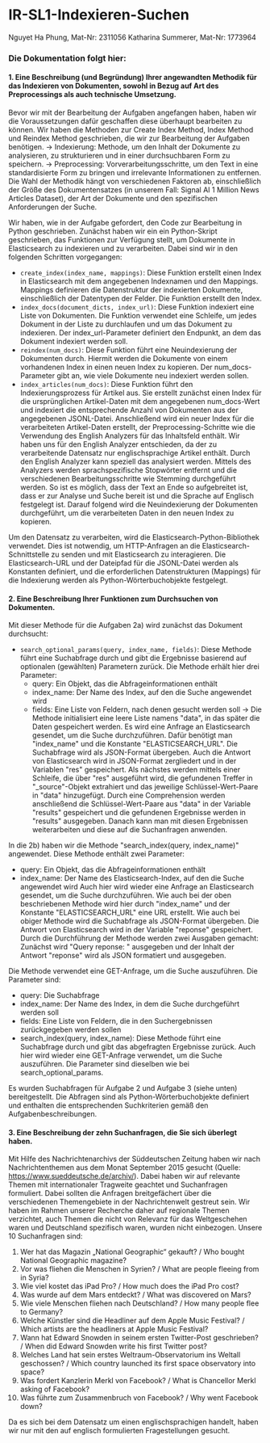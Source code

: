 # IR-SL1-Indexieren-Suchen

Nguyet Ha Phung,  Mat-Nr: 2311056
Katharina Summerer, Mat-Nr: 1773964

### Die Dokumentation folgt hier: 

#### 1. Eine Beschreibung (und Begründung) Ihrer angewandten Methodik für das Indexieren von Dokumenten, sowohl in Bezug auf Art des Preprocessings als auch technische Umsetzung.

Bevor wir mit der Bearbeitung der Aufgaben angefangen haben, haben wir die Voraussetzungen dafür geschaffen diese überhaupt bearbeiten zu können. Wir haben die Methoden zur Create Index Method, Index Method und Reindex Method geschrieben, die wir zur Bearbeitung der Aufgaben benötigen. 
-> Indexierung: Methode, um den Inhalt der Dokumente zu analysieren, zu strukturieren und in einer durchsuchbaren Form zu speichern. 
-> Preprocessing: Vorverarbeitungsschritte, um den Text in eine standardisierte Form zu bringen und irrelevante Informationen zu entfernen. 
Die Wahl der Methodik hängt von verschiedenen Faktoren ab, einschließlich der Größe des Dokumentensatzes (in unserem Fall: Signal AI 1 Million News Articles Dataset), der Art der Dokumente und den spezifischen Anforderungen der Suche. 

Wir haben, wie in der Aufgabe gefordert, den Code zur Bearbeitung in Python geschrieben. 
Zunächst haben wir ein ein Python-Skript geschrieben, das Funktionen zur Verfügung stellt, um Dokumente in Elasticsearch zu indexieren und zu verarbeiten. Dabei sind wir in den folgenden Schritten vorgegangen: 
- 	```create_index(index_name, mappings)```: Diese Funktion erstellt einen Index in Elasticsearch mit dem angegebenen Indexnamen und den Mappings. Mappings definieren die Datenstruktur der 	indexierten Dokumente, einschließlich der Datentypen der Felder. Die Funktion erstellt den Index.
-	```index_docs(document_dicts, index_url)```: Diese Funktion indexiert eine Liste von Dokumenten. Die Funktion verwendet eine Schleife, um jedes Dokument in der Liste zu durchlaufen und 	um das Dokument zu indexieren. Der index_url-Parameter definiert den Endpunkt, an dem das Dokument indexiert werden soll.
-	```reindex(num_docs)```: Diese Funktion führt eine Neuindexierung der Dokumenten durch. Hiermit werden die Dokumente von einem vorhandenen Index in einen neuen Index zu kopieren. Der 	num_docs-Parameter gibt an, wie viele Dokumente neu indexiert werden sollen.
-	```index_articles(num_docs)```: Diese Funktion führt den Indexierungsprozess für Artikel aus. Sie erstellt zunächst einen Index für die ursprünglichen Artikel-Daten mit dem angegebenen 	num_docs-Wert und indexiert die entsprechende Anzahl von Dokumenten aus der angegebenen JSONL-Datei. Anschließend wird ein neuer Index für die verarbeiteten Artikel-Daten erstellt, 	der Preprocessing-Schritte wie die Verwendung des English Analyzers für das Inhaltsfeld enthält. Wir haben uns für den English Analyzer entschieden, da der zu verarbeitende 	Datensatz nur englischsprachige Artikel enthält. Durch den English Analyzer kann speziell das analysiert werden. Mittels des Analyzers werden sprachspezifische Stopwörter entfernt 	und die verschiedenen Bearbeitungsschritte wie Stemming durchgeführt werden. So ist es möglich, dass der Text an Ende so aufgebreitet ist, dass er zur Analyse und Suche bereit ist 	und die Sprache auf Englisch festgelegt ist. Darauf folgend wird die Neuindexierung der Dokumenten durchgeführt, um die verarbeiteten Daten in den neuen Index zu kopieren.

Um den Datensatz zu verarbeiten, wird die Elasticsearch-Python-Bibliothek verwendet. Dies ist notwendig, um HTTP-Anfragen an die Elasticsearch-Schnittstelle zu senden und mit Elasticsearch zu interagieren. Die Elasticsearch-URL und der Dateipfad für die JSONL-Datei werden als Konstanten definiert, und die erforderlichen Datenstrukturen (Mappings) für die Indexierung werden als Python-Wörterbuchobjekte festgelegt.

#### 2. Eine Beschreibung Ihrer Funktionen zum Durchsuchen von Dokumenten.

Mit dieser Methode für die Aufgaben 2a) wird zunächst das Dokument durchsucht:
- ```search_optional_params(query, index_name, fields)```: Diese Methode führt eine Suchabfrage durch und gibt die Ergebnisse basierend auf optionalen (gewählten) Parametern zurück. 
Die Methode erhält hier drei Parameter:
    - query: Ein Objekt, das die Abfrageinformationen enthält
    - index_name: Der Name des Index, auf den die Suche angewendet wird
    - fields: Eine Liste von Feldern, nach denen gesucht werden soll
-> Die Methode initialisiert eine leere Liste namens "data", in das später die Daten gespeichert werden.
Es wird eine Anfrage an Elasticsearch gesendet, um die Suche durchzuführen. Dafür benötigt man "index_name" und die Konstante "ELASTICSEARCH_URL". Die Suchabfrage wird als JSON-Format übergeben. Auch die Antwort von Elasticsearch wird in JSON-Format zergliedert und in der Variablen "res" gespeichert. Als nächstes werden mittels einer Schleife, die über "res" ausgeführt wird, die gefundenen Treffer in "_source"-Objekt extrahiert und das jeweilige Schlüssel-Wert-Paare in "data" hinzugefügt. Durch eine Comprehension werden anschließend die Schlüssel-Wert-Paare aus "data" in der Variable "results" gespeichert und die gefundenen Ergebnisse werden in "results" ausgegeben. Danach kann man mit diesen Ergebnissen weiterarbeiten und diese auf die Suchanfragen anwenden.

In die 2b) haben wir die Methode "search_index(query, index_name)" angewendet. Diese Methode enthält zwei Parameter: 
-	query: Ein Objekt, das die Abfrageinformationen enthält
-	index_name: Der Name des Elasticsearch-Index, auf den die Suche angewendet wird
Auch hier wird wieder eine Anfrage an Elasticsearch gesendet, um die Suche durchzuführen. Wie auch bei der oben beschriebenen Methode wird hier durch "index_name" und der Konstante "ELASTICSEARCH_URL" eine URL erstellt. Wie auch bei obiger Methode wird die Suchabfrage als JSON-Format übergeben. Die Antwort von Elasticsearch wird in der Variable "reponse" gespeichert. Durch die Durchführung der Methode werden zwei Ausgaben gemacht: Zunächst wird "Query reponse: " ausgegeben und der Inhalt der Antwort "reponse" wird als JSON formatiert und ausgegeben.

Die Methode verwendet eine GET-Anfrage, um die Suche auszuführen. Die Parameter sind:
-	query: Die Suchabfrage
-	index_name: Der Name des Index, in dem die Suche durchgeführt werden soll
-	fields: Eine Liste von Feldern, die in den Suchergebnissen zurückgegeben werden sollen
-	search_index(query, index_name): Diese Methode führt eine Suchabfrage durch und gibt das abgefragten Ergebnisse zurück. Auch hier wird wieder eine GET-Anfrage verwendet, um die 	Suche auszuführen. Die Parameter sind dieselben wie bei search_optional_params.

Es wurden Suchabfragen für Aufgabe 2 und Aufgabe 3 (siehe unten) bereitgestellt. Die Abfragen sind als Python-Wörterbuchobjekte definiert und enthalten die entsprechenden Suchkriterien gemäß den Aufgabenbeschreibungen.

#### 3. Eine Beschreibung der zehn Suchanfragen, die Sie sich überlegt haben.
Mit Hilfe des Nachrichtenarchivs der Süddeutschen Zeitung haben wir nach Nachrichtenthemen aus dem Monat September 2015 gesucht (Quelle: https://www.sueddeutsche.de/archiv/). Dabei haben wir auf relevante Themen mit internationaler Tragweite geachtet und Suchanfragen formuliert. Dabei sollten die Anfragen breitgefächert über die verschiedenen Themengebiete in der Nachrichtenwelt gestreut sein. Wir haben im Rahmen unserer Recherche daher auf regionale Themen verzichtet, auch Themen die nicht von Relevanz für das Weltgeschehen waren und Deutschland spezifisch waren, wurden nicht einbezogen.
Unsere 10 Suchanfragen sind: 
1.	Wer hat das Magazin „National Geographic“ gekauft? / Who bought National Geographic magazine?
2.	Vor was fliehen die Menschen in Syrien? / What are people fleeing from in Syria?
3.	Wie viel kostet das iPad Pro? / How much does the iPad Pro cost?
4.	Was wurde auf dem Mars entdeckt? / What was discovered on Mars?
5.	Wie viele Menschen fliehen nach Deutschland? / How many people flee to Germany?
6.	Welche Künstler sind die Headliner auf dem Apple Music Festival? / Which artists are the headliners at Apple Music Festival?
7.	Wann hat Edward Snowden in seinem ersten Twitter-Post geschrieben? / When did Edward Snowden write his first Twitter post?
8.	Welches Land hat sein erstes Weltraum-Observatorium ins Weltall geschossen? / Which country launched its first space observatory into space?
9.	Was fordert Kanzlerin Merkl von Facebook? / What is Chancellor Merkl asking of Facebook?
10.	Was führte zum Zusammenbruch von Facebook? / Why went Facebook down?

Da es sich bei dem Datensatz um einen englischsprachigen handelt, haben wir nur mit den auf englisch formulierten Fragestellungen gesucht. 

